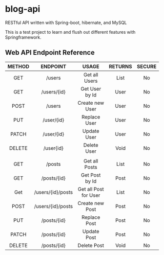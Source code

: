 # blog-api
RESTful API written with Spring-boot, hibernate, and MySQL

This is a test project to learn and flush out different features with Springframework.

## Web API Endpoint Reference
|METHOD|ENDPOINT|USAGE|RETURNS|SECURE|
|:--------:|:-----------------:|:-----:|:-------:|:------:|
|GET|/users|Get all Users| List<User> | No |
|GET|/users/{id}|Get User by Id| User| No|
|POST|/users|Create new User|User|No|
|PUT|/user/{id}|Replace User|User|No|
|PATCH|/user/{id}|Update User|User|No|
|DELETE|/user{id}|Delete User|Void|No|
||||||
|GET|/posts|Get all Posts|List<Post>|No|
|GET|/posts/{id}|Get Post by Id|Post|No|
|Get|/users/{id}/posts|Get all Post for User|List<Post>|No
|POST|/users/{id}/posts|Create new Post|Post|No|
|PUT|/posts/{id}|Replace Post|Post|No|
|PATCH|/posts/{id}|Update Post|Post|No|
|DELETE|/posts/{id}|Delete Post|Void|No|